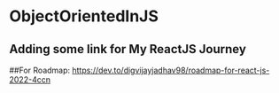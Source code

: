 # ObjectOrientedInJS 
## Adding some link for My ReactJS Journey

##For Roadmap:
https://dev.to/digvijayjadhav98/roadmap-for-react-js-2022-4ccn
